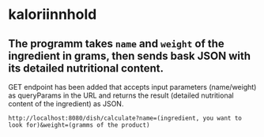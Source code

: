 # kaloriinnhold

## The programm takes `name` and `weight` of the ingredient in grams, then sends bask JSON with its detailed nutritional content.

GET endpoint has been added that accepts input parameters (name/weight) as queryParams in the URL and returns the result (detailed nutritional content of the ingredient) as JSON.
```
http://localhost:8080/dish/calculate?name=(ingredient, you want to look for)&weight=(gramms of the product)
```
